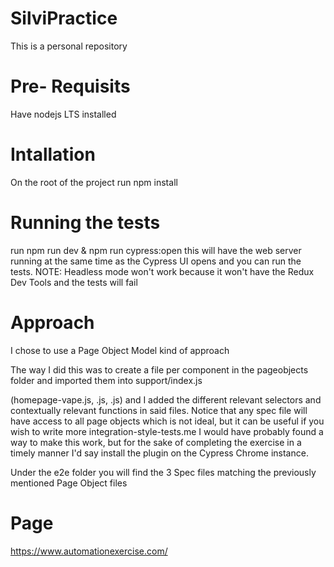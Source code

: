 # SilviPractice
This is a personal repository 
# Pre- Requisits
Have nodejs LTS installed

# Intallation
On the root of the project run npm install

# Running the tests
run npm run dev & npm run cypress:open this will have the web server running at the same time as the Cypress UI opens and you can run the tests.
NOTE: Headless mode won't work because it won't have the Redux Dev Tools and the tests will fail

# Approach
I chose to use a Page Object Model kind of approach 

The way I did this was to create a file per component in the pageobjects folder and imported them into support/index.js

(homepage-vape.js, .js, .js)
and I added the different relevant selectors and contextually relevant functions in said files. Notice that any spec file will have access to all page objects which is not ideal, but it can be useful if you wish to write more integration-style-tests.me I would have probably found a way to make this work, but for the sake of completing the exercise in a timely manner I'd say install the plugin on the Cypress Chrome instance.

Under the e2e folder you will find the 3 Spec files matching the previously mentioned Page Object files

# Page
https://www.automationexercise.com/
